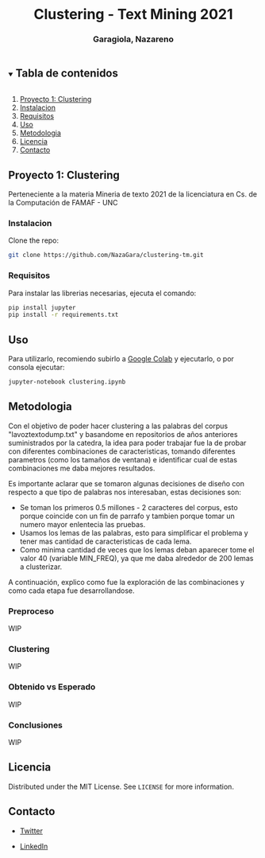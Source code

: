 <!--
*** Thanks for checking out the Best-README-Template. If you have a suggestion
*** that would make this better, please fork the repo and create a pull request
*** or simply open an issue with the tag "enhancement".
*** Thanks again! Now go create something AMAZING! :D
***
***
***
*** To avoid retyping too much info. Do a search and replace for the following:
*** NazaGara, clustering-tm, twitter_handle, clustering, project_description
-->



<!-- PROJECT SHIELDS -->
<!--
*** I'm using markdown "reference style" links for readability.
*** Reference links are enclosed in brackets [ ] instead of parentheses ( ).
*** See the bottom of this document for the declaration of the reference variables
*** for contributors-url, forks-url, etc. This is an optional, concise syntax you may use.
*** https://www.markdownguide.org/basic-syntax/#reference-style-links
-->





<!-- PROJECT LOGO -->
<br />
  <p align="center">
    <h1 align="center"> Clustering - Text Mining 2021</h1>
    <h3 align="center"> Garagiola, Nazareno </h3>
</p>



<!-- TABLE OF CONTENTS -->
<details open="open">
  <summary><h2 style="display: inline-block">Tabla de contenidos</h2></summary>
  <ol>
    <li><a href="#about-the-project">Proyecto 1: Clustering</a></li>
    <li><a href="#instalacion">Instalacion</a></li>
    <li><a href="#requisitos">Requisitos</a></li>
    <li><a href="#uso">Uso</a></li>
    <li><a href="#metodologia">Metodologia</a></li>
    <li><a href="#licencia">Licencia</a></li>
    <li><a href="#contacto">Contacto</a></li>
  </ol>
</details>



## Proyecto 1: Clustering

Perteneciente a la materia Mineria de texto 2021 de la licenciatura en Cs. de la Computación de FAMAF - UNC


### Instalacion
Clone the repo:
```sh
git clone https://github.com/NazaGara/clustering-tm.git
```
### Requisitos

Para instalar las librerias necesarias, ejecuta el comando:
```sh
pip install jupyter
pip install -r requirements.txt
```


## Uso

Para utilizarlo, recomiendo subirlo a [Google Colab](https://colab.research.google.com/notebooks/intro.ipynb) y ejecutarlo, o por consola ejecutar:

```sh
jupyter-notebook clustering.ipynb
```

## Metodologia

Con el objetivo de poder hacer clustering a las palabras del corpus "lavoztextodump.txt" y basandome en repositorios de años anteriores suministrados por la catedra, la idea para poder trabajar fue la de probar con diferentes combinaciones de caracteristicas, tomando diferentes parametros (como los tamaños de ventana) e identificar cual de estas combinaciones me daba mejores resultados.

Es importante aclarar que se tomaron algunas decisiones de diseño con respecto a que tipo de palabras nos interesaban, estas decisiones son:
* Se toman los primeros 0.5 millones - 2 caracteres del corpus, esto porque coincide con un fin de parrafo y tambien porque tomar un numero mayor enlentecia las pruebas.
* Usamos los lemas de las palabras, esto para simplificar el problema y tener mas cantidad de caracteristicas de cada lema.
* Como minima cantidad de veces que los lemas deban aparecer tome el valor 40 (variable MIN_FREQ), ya que me daba alrededor de 200 lemas a clusterizar. 

A continuación, explico como fue la exploración de las combinaciones y como cada etapa fue desarrollandose.

### Preproceso
WIP

### Clustering
WIP

### Obtenido vs Esperado
WIP

### Conclusiones
WIP


## Licencia

Distributed under the MIT License. See `LICENSE` for more information.


## Contacto

* [Twitter](https://twitter.com/nazagara99)

* [LinkedIn](https://linkedin.com/in/nazareno-garagiola/)
